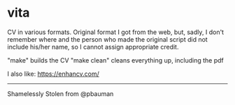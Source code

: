 vita
====

CV in various formats. Original format I got from the web,
but, sadly, I don't remember where and the person who made the
original script did not include his/her name, so I cannot
assign appropriate credit.

"make" builds the CV
"make clean" cleans everything up, including the pdf

I also like: https://enhancv.com/

----------

Shamelessly Stolen from @pbauman 
